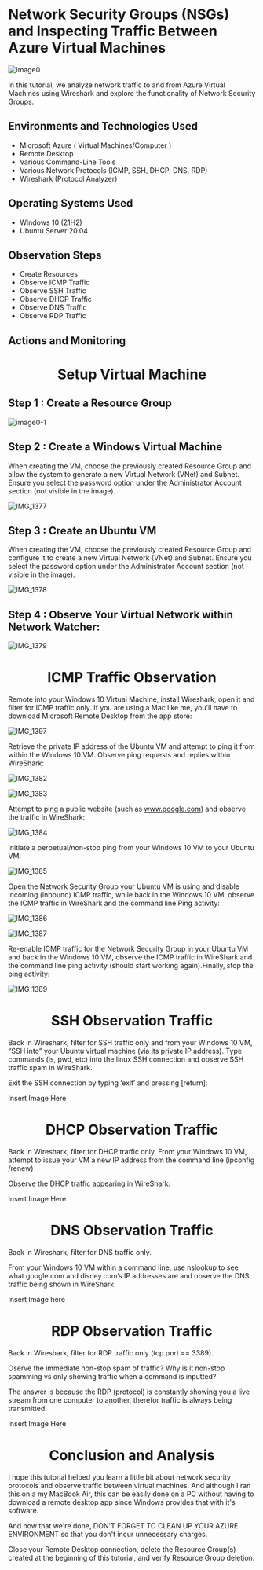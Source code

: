
# Network Security Groups (NSGs) and Inspecting Traffic Between Azure Virtual Machines

![image0](https://github.com/user-attachments/assets/73a50df9-4196-4d30-a942-2cad86322510)

In this tutorial, we analyze network traffic to and from Azure Virtual Machines using Wireshark and explore the functionality of Network Security Groups.

## Environments and Technologies Used 
- Microsoft Azure ( Virtual Machines/Computer )
- Remote Desktop 
- Various Command-Line Tools
- Various Network Protocols (ICMP, SSH, DHCP, DNS, RDP)
- Wireshark (Protocol Analyzer)

## Operating Systems Used
- Windows 10 (21H2)
- Ubuntu Server 20.04

## Observation Steps
- Create Resources
- Observe ICMP Traffic
- Observe SSH Traffic
- Observe DHCP Traffic
- Observe DNS Traffic
- Observe RDP Traffic

## Actions and Monitoring 

<h1 align="center"> Setup Virtual Machine </h1>

## Step 1 : Create a Resource Group

![image0-1](https://github.com/user-attachments/assets/56fecb7d-488e-45f4-ab54-ade2c3bcad0c)

## Step 2 : Create a Windows Virtual Machine 

When creating the VM, choose the previously created Resource Group and allow the system to generate a new Virtual Network (VNet) and Subnet. Ensure you select the password option under the Administrator Account section (not visible in the image).

![IMG_1377](https://github.com/user-attachments/assets/eb66c426-b83a-4fa9-b221-f59e0b652281)

## Step 3 : Create an Ubuntu VM 

When creating the VM, choose the previously created Resource Group and configure it to create a new Virtual Network (VNet) and Subnet. Ensure you select the password option under the Administrator Account section (not visible in the image).

![IMG_1378](https://github.com/user-attachments/assets/911fd260-b301-4f59-84bb-5892057be0c5)

## Step 4 : Observe Your Virtual Network within Network Watcher:

![IMG_1379](https://github.com/user-attachments/assets/ee9aa9de-3966-48d4-a8c2-64f4e2a52272)

<h1 align="center"> ICMP Traffic Observation </h1>

Remote into your Windows 10 Virtual Machine, install Wireshark, open it and filter for ICMP traffic only. If you are using a Mac like me, you'll have to download Microsoft Remote Desktop from the app store:

![IMG_1397](https://github.com/user-attachments/assets/839e2436-8d0b-4cce-9f61-30fa87ce2f0c)

Retrieve the private IP address of the Ubuntu VM and attempt to ping it from within the Windows 10 VM. Observe ping requests and replies within WireShark:

![IMG_1382](https://github.com/user-attachments/assets/cf6da31d-cf9a-45dd-8190-db56efd9a012)

![IMG_1383](https://github.com/user-attachments/assets/48bcf645-049d-4b5f-a1c3-939a12b724b1)

Attempt to ping a public website (such as www.google.com) and observe the traffic in WireShark:

![IMG_1384](https://github.com/user-attachments/assets/61f2c75c-3296-4a17-826a-9b6f08f402a5)

Initiate a perpetual/non-stop ping from your Windows 10 VM to your Ubuntu VM:

![IMG_1385](https://github.com/user-attachments/assets/9805c87b-9e88-41a7-adaf-ec74864c0ce4)

Open the Network Security Group your Ubuntu VM is using and disable incoming (inbound) ICMP traffic, while back in the Windows 10 VM, observe the ICMP traffic in WireShark and the command line Ping activity:

![IMG_1386](https://github.com/user-attachments/assets/1d047b04-5b67-4967-ad15-604bfe6fba99)

![IMG_1387](https://github.com/user-attachments/assets/2e0bd9e4-01a0-4d93-8343-e068239630ba)

Re-enable ICMP traffic for the Network Security Group in your Ubuntu VM and back in the Windows 10 VM, observe the ICMP traffic in WireShark and the command line ping activity (should start working again).Finally, stop the ping activity:

![IMG_1389](https://github.com/user-attachments/assets/5b3bce75-6da5-46c1-ab62-1f7c2ddbd162)

<h1 align="center"> SSH Observation Traffic </h1>

Back in Wireshark, filter for SSH traffic only and from your Windows 10 VM, “SSH into” your Ubuntu virtual machine (via its private IP address). Type commands (ls, pwd, etc) into the linux SSH connection and observe SSH traffic spam in WireShark.

Exit the SSH connection by typing ‘exit’ and pressing [return]:

Insert Image Here

<h1 align="center"> DHCP Observation Traffic </h1>

Back in Wireshark, filter for DHCP traffic only. From your Windows 10 VM, attempt to issue your VM a new IP address from the command line (ipconfig /renew)

Observe the DHCP traffic appearing in WireShark:

Insert Image Here

<h1 align="center"> DNS Observation Traffic </h1>

Back in Wireshark, filter for DNS traffic only.

From your Windows 10 VM within a command line, use nslookup to see what google.com and disney.com’s IP addresses are and observe the DNS traffic being shown in WireShark:

Insert Image here 

<h1 align="center"> RDP Observation Traffic </h1>

Back in Wireshark, filter for RDP traffic only (tcp.port == 3389).

Oserve the immediate non-stop spam of traffic? Why is it non-stop spamming vs only showing traffic when a command is inputted?

The answer is because the RDP (protocol) is constantly showing you a live stream from one computer to another, therefor traffic is always being transmitted:

Insert Image Here

<h1 align="center"> Conclusion and Analysis </h1>

I hope this tutorial helped you learn a little bit about network security protocols and observe traffic between virtual machines. And although I ran this on a my MacBook Air, this can be easily done on a PC without having to download a remote desktop app since Windows provides that with it's software.

And now that we're done, DON'T FORGET TO CLEAN UP YOUR AZURE ENVIRONMENT so that you don't incur unnecessary charges.

Close your Remote Desktop connection, delete the Resource Group(s) created at the beginning of this tutorial, and verify Resource Group deletion.
